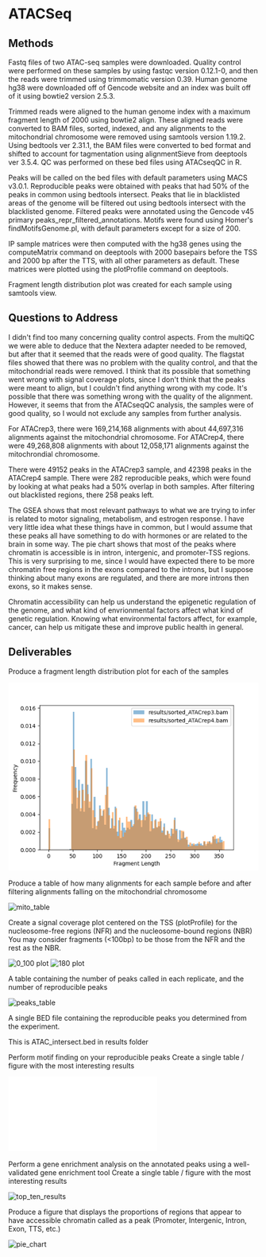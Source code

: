  # ATACSeq

## Methods

Fastq files of two ATAC-seq samples were downloaded. Quality control were performed on these samples by using 
fastqc version 0.12.1-0, and then the reads were trimmed using trimmomatic version 0.39. Human genome hg38 were downloaded 
off of Gencode website and an index was built off of it using bowtie2 version 2.5.3. 

Trimmed reads were aligned to the human genome index with a maximum fragment length of 2000 using bowtie2 align. These aligned reads were converted to BAM files, sorted, indexed, and any alignments to the mitochondrial chromosome were removed using samtools version 1.19.2. Using bedtools ver 2.31.1, the BAM files were converted to bed format and shifted to account for tagmentation using alignmentSieve from deeptools ver 3.5.4.
QC was performed on these bed files using ATACseqQC in R.

Peaks will be called on the bed files with default parameters using MACS v3.0.1. Reproducible peaks were obtained with peaks that had 50% of the peaks in common using bedtools intersect. Peaks that lie in blacklisted areas of the genome will be filtered out using bedtools intersect with the blacklisted genome. Filtered peaks were annotated using the Gencode v45 primary peaks_repr_filtered_annotations. Motifs were found using Homer's findMotifsGenome.pl, with default parameters except for a size of 200.

IP sample matrices were then computed with the hg38 genes using the computeMatrix command on deeptools with 2000 basepairs 
before the TSS and 2000 bp after the TTS, with all other parameters as default. These matrices were plotted using the plotProfile command 
on deeptools. 

Fragment length distribution plot was created for each sample using samtools view.




## Questions to Address
I didn't find too many concerning quality control aspects. From the multiQC we were able to deduce that the Nextera adapter needed to be removed, but after that it seemed that the reads were of good quality. The flagstat files showed that there was no problem with the quality control, and that the mitochondrial reads were removed. I think that its possible that something went wrong with signal coverage plots, since I don't think that the peaks were meant to align, but I couldn't find anything wrong with my code. It's possible that there was something wrong with the quality of the alignment. However, it seems that from the ATACseqQC analysis, the samples were of good quality, so I would not exclude any samples from further analysis.

For ATACrep3, there were 169,214,168 alignments with about 44,697,316 alignments against the mitochondrial chromosome.
For ATACrep4, there were 49,268,808 alignments with about 12,058,171 alignments against the mitochrondial chromosome.

There were 49152 peaks in the ATACrep3 sample, and 42398 peaks in the ATACrep4 sample. There were 282 reproducible peaks, which were found by looking at what peaks had a 50% overlap in both samples. After filtering out blacklisted regions, there 258 peaks left.

The GSEA shows that most relevant pathways to what we are trying to infer is related to motor signaling, metabolism, and estrogen response. I have very little idea what these things have in common, but I would assume that these peaks all have something to do with hormones or are related to the brain in some way. The pie chart shows that most of the peaks where chromatin is accessible is in intron, intergenic, and promoter-TSS regions. This is very surprising to me, since I would have expected there to be more chromatin free regions in the exons compared to the introns, but I suppose thinking about many exons are regulated, and there are more introns then exons, so it makes sense.

Chromatin accessibility can help us understand the epigenetic regulation of the genome, and what kind of envrionmental factors affect what kind of genetic regulation. Knowing what environmental factors affect, for example, cancer, can help us mitigate these and improve public health in general.


## Deliverables
Produce a fragment length distribution plot for each of the samples

![hist.png](hist.png)

Produce a table of how many alignments for each sample before and after filtering alignments falling on the mitochondrial chromosome

![mito_table](results/table2.png)

Create a signal coverage plot centered on the TSS (plotProfile) for the nucleosome-free regions (NFR) and the nucleosome-bound regions (NBR)
You may consider fragments (<100bp) to be those from the NFR and the rest as the NBR.

![0_100 plot](results/signal_coverage_ATACrep4_0_100.png)
![180 plot](results/signal_coverage_ATACrep4_180_247.png)

A table containing the number of peaks called in each replicate, and the number of reproducible peaks

![peaks_table](results/table3.png)

A single BED file containing the reproducible peaks you determined from the experiment.

This is ATAC_intersect.bed in results folder

Perform motif finding on your reproducible peaks
Create a single table / figure with the most interesting results

![peaks_table](results/ATAC_motifs/knownResults.html)

Perform a gene enrichment analysis on the annotated peaks using a well-validated gene enrichment tool
Create a single table / figure with the most interesting results

![top_ten_results](results/top_ten_results.png)

Produce a figure that displays the proportions of regions that appear to have accessible chromatin called as a peak (Promoter, Intergenic, Intron, Exon, TTS, etc.)

![pie_chart](results/pie_chart.png)
